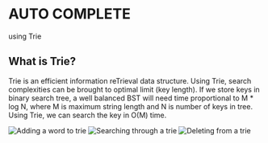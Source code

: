 # AUTO COMPLETE 
  using Trie 
  
## What is Trie? 
Trie is an efficient information reTrieval data structure. Using Trie, search complexities can be brought to optimal limit (key length). If we store keys in binary search tree, a well balanced BST will need time proportional to M * log N, where M is maximum string length and N is number of keys in tree. Using Trie, we can search the key in O(M) time.

![Adding a word to trie](https://miro.medium.com/max/1000/1*wbk03zSyo_BM2m2G7pOBcg.jpeg)
![Searching through a trie](https://miro.medium.com/max/1000/1*H-kT86L4BVATY71T4exqxg.jpeg)
![Deleting from a trie](https://miro.medium.com/max/1400/1*PCPqDi6_hBM67Mg9LFCxjw.jpeg)
